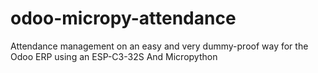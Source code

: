 # odoo-micropy-attendance
Attendance management on an easy and very dummy-proof way  for the Odoo ERP using an ESP-C3-32S And Micropython
